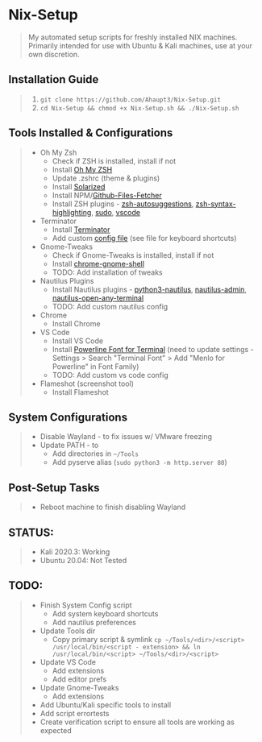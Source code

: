 # Nix-Setup

> My automated setup scripts for freshly installed NIX machines. Primarily intended for use with Ubuntu & Kali machines, use at your own discretion.

## Installation Guide

> 1. `git clone https://github.com/Ahaupt3/Nix-Setup.git`
> 2. `cd Nix-Setup && chmod +x Nix-Setup.sh && ./Nix-Setup.sh`

## Tools Installed & Configurations

> - Oh My Zsh
>   - Check if ZSH is installed, install if not
>   - Install [Oh My ZSH](https://github.com/ohmyzsh/ohmyzsh)
>   - Update .zshrc (theme & plugins)
>   - Install [Solarized](https://github.com/aruhier/gnome-terminal-colors-solarized)
>   - Install NPM/[Github-Files-Fetcher](https://github.com/Gyumeijie/github-files-fetcher)
>   - Install ZSH plugins - [zsh-autosuggestions](https://github.com/zsh-users/zsh-autosuggestions), [zsh-syntax-highlighting](https://github.com/zsh-users/zsh-syntax-highlighting), [sudo](https://github.com/ohmyzsh/ohmyzsh/tree/master/plugins/sudo), [vscode](https://github.com/ohmyzsh/ohmyzsh/tree/master/plugins/vscode)
> - Terminator
>   - Install [Terminator](https://github.com/gnome-terminator/terminator)
>   - Add custom [config file](https://github.com/Ahaupt3/Nix-Setup/blob/main/config/terminator-config) (see file for keyboard shortcuts)
> - Gnome-Tweaks
>   - Check if Gnome-Tweaks is installed, install if not
>   - Install [chrome-gnome-shell](https://wiki.gnome.org/Projects/GnomeShellIntegrationForChrome/Installation)
>   - TODO: Add installation of tweaks
> - Nautilus Plugins
>   - Install Nautilus plugins - [python3-nautilus](https://packages.debian.org/sid/python3-nautilus), [nautilus-admin](https://github.com/brunonova/nautilus-admin), [nautilus-open-any-terminal](https://github.com/Stunkymonkey/nautilus-open-any-terminal)
>   - TODO: Add custom nautilus config
> - Chrome
>   - Install Chrome
> - VS Code
>   - Install VS Code
>   - Install [Powerline Font for Terminal](https://github.com/abertsch/Menlo-for-Powerline)
>     (need to update settings - Settings > Search "Terminal Font" > Add "Menlo for Powerline" in Font Family)
>   - TODO: Add custom vs code config
> - Flameshot (screenshot tool)
>   - Install Flameshot

## System Configurations

> - Disable Wayland - to fix issues w/ VMware freezing
> - Update PATH - to
>   - Add directories in `~/Tools`
>   - Add pyserve alias (`sudo python3 -m http.server 80`)

## Post-Setup Tasks

> - Reboot machine to finish disabling Wayland

## STATUS:

> - Kali 2020.3: Working
> - Ubuntu 20.04: Not Tested

## TODO:

> - Finish System Config script
>   - Add system keyboard shortcuts
>   - Add nautilus preferences
> - Update Tools dir
>   - Copy primary script & symlink `cp ~/Tools/<dir>/<script> /usr/local/bin/<script - extension> && ln /usr/local/bin/<script> ~/Tools/<dir>/<script>`
> - Update VS Code
>   - Add extensions
>   - Add editor prefs
> - Update Gnome-Tweaks
>   - Add extensions
> - Add Ubuntu/Kali specific tools to install
> - Add script errortests
> - Create verification script to ensure all tools are working as expected
